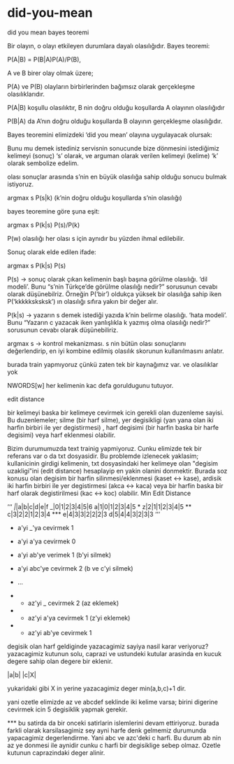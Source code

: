 # did-you-mean
did you mean
bayes teoremi

Bir olayın, o olayı etkileyen durumlara dayalı olasılığıdır. Bayes teoremi:

P(A|B) = P(B|A)P(A)/P(B),

A ve B birer olay olmak üzere;

P(A) ve P(B) olayların birbirlerinden bağımsız olarak gerçekleşme olasılıklarıdır.

P(A|B) koşullu olasılıktır, B nin doğru olduğu koşullarda A olayının olasılığıdır

P(B|A) da A’nın doğru olduğu koşullarda B olayının gerçekleşme olasılığıdır.

Bayes teoremini elimizdeki ‘did you mean’ olayına uygulayacak olursak:

Bunu mu demek istediniz servisnin sonucunde bize dönmesini istediğimiz kelimeyi (sonuç) ‘s’ olarak, ve arguman olarak verilen kelimeyi (kelime) ‘k’ olarak sembolize edelim.

olası sonuçlar arasında s’nin en büyük olasılığa sahip olduğu sonucu bulmak istiyoruz.

argmax s P(s|k) (k’nin doğru olduğu koşullarda s’nin olasılığı)

bayes teoremine göre şuna eşit:

argmax s P(k|s) P(s)/P(k)

P(w) olasılığı her olası s için aynıdır bu yüzden ihmal edilebilir.

Sonuç olarak elde edilen ifade:

argmax s P(k|s) P(s)

P(s) → sonuç olarak çıkan kelimenin başlı başına görülme olasılığı. ‘dil modeli’. Bunu “s’nin Türkçe’de görülme olasılığı nedir?” sorusunun cevabı olarak düşünebilriz. Örneğin P(‘bir’) oldukça yüksek bir olasılığa sahip iken P(‘kkkkksksksk’) ın olasılığı sıfıra yakın bir değer alır.

P(k|s) → yazarın s demek istediği yazıda k’nin belirme olasılığı. ‘hata modeli’. Bunu “Yazarın c yazacak iken yanlışlıkla k yazmış olma olasılığı nedir?” sorusunun cevabı olarak düşünebiliriz.

argmax s → kontrol mekanizması. s nin bütün olası sonuçlarını değerlendirip, en iyi kombine edilmiş olasılık skorunun kullanılmasını anlatır.

burada train yapmıyoruz çünkü zaten tek bir kaynağımız var. ve olasılıklar yok

NWORDS[w] her kelimenin kac defa goruldugunu tutuyor.

edit distance

bir kelimeyi baska bir kelimeye cevirmek icin gerekli olan duzenleme sayisi. Bu duzenlemeler; silme (bir harf silme), yer degisikligi (yan yana olan iki harfin birbiri ile yer degistirmesi) , harf degisimi (bir harfin baska bir harfe degisimi) veya harf eklenmesi olabilir.

Bizim durumumuzda text trainig yapmiyoruz. Cunku elimizde tek bir referans var o da txt dosyasidir. Bu problemde izlenecek yaklasim; kullanicinin girdigi kelimenin, txt dosyasindaki her kelimeye olan "degisim uzakligi"ini (edit distance) hesaplayip en yakin olanini donmektir. Burada soz konusu olan degisim bir harfin silinmesi/eklenmesi (kaset <-> kase), ardisik iki harfin birbiri ile yer degistirmesi (akca <-> kaca) veya bir harfin baska bir harf olarak degistirilmesi (kac <-> koc) olabilir.
Min Edit Distance

‘‘‘
_|_|a|b|c|d|e|f
_|0|1|2|3|4|5|6
a|1|0|1|2|3|4|5 *
z|2|1|1|2|3|4|5 **
c|3|2|2|1|2|3|4 ***
e|4|3|3|2|2|2|3
d|5|4|4|3|2|3|3
‘‘‘

* a'yi _'ya cevirmek 1
* a'yi a'ya cevirmek 0
* a'yi ab'ye verimek 1 (b'yi silmek)
* a'yi abc'ye cevirmek 2 (b ve c'yi silmek)
* ...

* * az'yi _ cevirmek 2 (az eklemek)
* * az'yi a'ya cevirmek 1 (z'yi eklemek) 
* * az'yi ab'ye cevirmek 1

degisik olan harf geldiginde yazacagimiz sayiya nasil karar veriyoruz?
yazacagimiz kutunun solu, caprazi ve ustundeki kutular arasinda en kucuk degere sahip olan degere bir eklenir.

|a|b|
|c|X|

yukaridaki gibi X in yerine yazacagimiz deger min(a,b,c)+1 dir.

yani ozetle elimizde az ve abcdef seklinde iki kelime varsa; birini digerine cevirmek icin 5 degisiklik yapmak gerekir.

*** bu satirda da bir onceki satirlarin islemlerini devam ettiriyoruz. burada farkli olarak karsilasagimiz sey ayni harfe denk gelmemiz durumunda yapacagimiz degerlendirme.
Yani abc ve azc'deki c harfi. Bu durum ab nin az ye donmesi ile aynidir cunku c harfi bir degisiklige sebep olmaz. Ozetle kutunun caprazindaki deger alinir.
